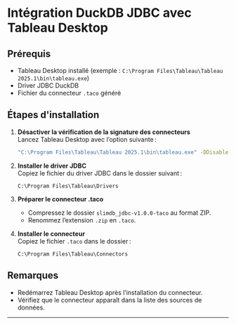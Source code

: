 # Intégration DuckDB JDBC avec Tableau Desktop

## Prérequis

- Tableau Desktop installé (exemple : `C:\Program Files\Tableau\Tableau 2025.1\bin\tableau.exe`)
- Driver JDBC DuckDB
- Fichier du connecteur `.taco` généré

## Étapes d'installation

1. **Désactiver la vérification de la signature des connecteurs**  
   Lancez Tableau Desktop avec l’option suivante :
   ```sh
   "C:\Program Files\Tableau\Tableau 2025.1\bin\tableau.exe" -DDisableVerifyConnectorPluginSignature=true
   ```

2. **Installer le driver JDBC**  
   Copiez le fichier du driver JDBC dans le dossier suivant :
   ```
   C:\Program Files\Tableau\Drivers
   ```

3. **Préparer le connecteur .taco**  
   - Compressez le dossier `slimdb_jdbc-v1.0.0-taco` au format ZIP.
   - Renommez l’extension `.zip` en `.taco`.

4. **Installer le connecteur**  
   Copiez le fichier `.taco` dans le dossier :
   ```
   C:\Program Files\Tableau\Connectors
   ```

## Remarques

- Redémarrez Tableau Desktop après l’installation du connecteur.
- Vérifiez que le connecteur apparaît dans la liste des sources de données.

---

